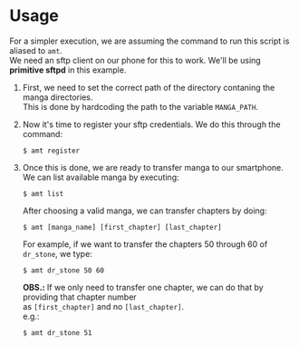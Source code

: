 # Usage

For a simpler execution, we are assuming the command to run this script is aliased to `amt`.  
We need an sftp client on our phone for this to work. We'll be using **primitive sftpd** in this example.  

1.  First, we need to set the correct path of the directory contaning the manga directories.  
    This is done by hardcoding the path to the variable `MANGA_PATH`.

2.  Now it's time to register your sftp credentials. We do this through the command:  
    
        $ amt register

3.  Once this is done, we are ready to transfer manga to our smartphone.  
    We can list available manga by executing:  
    
        $ amt list
    
    After choosing a valid manga, we can transfer chapters by doing:  
    
        $ amt [manga_name] [first_chapter] [last_chapter]
    
    For example, if we want to transfer the chapters 50 through 60 of `dr_stone`, we type:  
    
        $ amt dr_stone 50 60
    
    **OBS.:** If we only need to transfer one chapter, we can do that by providing that chapter number  
    as `[first_chapter]` and no `[last_chapter]`.  
    e.g.:  
    
        $ amt dr_stone 51

